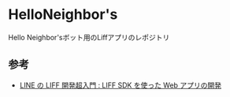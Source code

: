 # HelloNeighbor's

Hello Neighbor'sボット用のLiffアプリのレポジトリ
## 参考
- [LINE の LIFF 開発超入門 : LIFF SDK を使った Web アプリの開発](https://qiita.com/kenakamu/items/44cba247ab51b6c5ed51)
